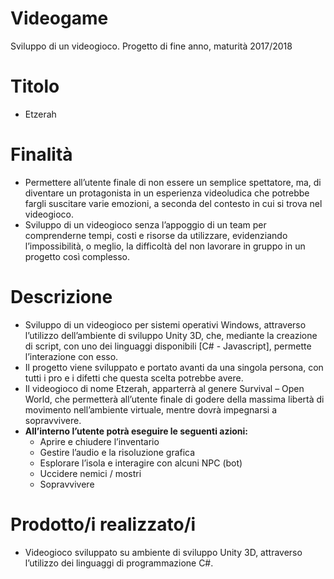 # Videogame
Sviluppo di un videogioco. Progetto di fine anno, maturità 2017/2018

# Titolo
  * Etzerah

# Finalità
 * Permettere all’utente finale di non essere un semplice spettatore, ma, di diventare un protagonista in un esperienza videoludica che potrebbe fargli suscitare varie emozioni, a seconda del contesto in cui si trova nel videogioco.
 * Sviluppo di un videogioco senza l’appoggio di un team per comprenderne tempi, costi e risorse da utilizzare, evidenziando l’impossibilità, o meglio, la difficoltà del non lavorare in gruppo in un progetto così complesso.

# Descrizione
 * Sviluppo di un videogioco per sistemi operativi Windows, attraverso l’utilizzo dell’ambiente di sviluppo Unity 3D, che, mediante la creazione di script, con uno dei linguaggi disponibili [C# - Javascript], permette l’interazione con esso.
 * Il progetto viene sviluppato e portato avanti da una singola persona, con tutti i pro e i difetti che questa scelta potrebbe avere.
 * Il videogioco di nome Etzerah, apparterrà al genere Survival – Open World, che permetterà all’utente finale di godere della massima libertà di movimento nell’ambiente virtuale, mentre dovrà impegnarsi a sopravvivere.
 * **All’interno l’utente potrà eseguire le seguenti azioni:**
   * Aprire e chiudere l’inventario
   * Gestire l’audio e la risoluzione grafica
   * Esplorare l’isola e interagire con alcuni NPC (bot)
   * Uccidere nemici / mostri
   * Sopravvivere
   
 # Prodotto/i realizzato/i
  * Videogioco sviluppato su ambiente di sviluppo Unity 3D, attraverso l’utilizzo dei linguaggi di programmazione C#. 

  
  


